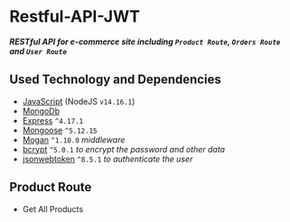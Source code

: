 # Restful-API-JWT
***RESTful API for e-commerce site including `Product Route`, `Orders Route` and `User Route`***
## Used Technology and Dependencies
- [JavaScript](https://github.com/nodejs) (NodeJS `v14.16.1`)
- [MongoDb](https://github.com/mongodb/mongo)
- [Express](https://github.com/expressjs/express/) `^4.17.1`
- [Mongoose](https://github.com/Automattic/mongoose) `^5.12.15`
- [Mogan](https://github.com/expressjs/morgan) `^1.10.0` *middleware*
- [bcrypt](https://github.com/kelektiv/node.bcrypt.js/) `^5.0.1` *to encrypt the password and other data*
- [jsonwebtoken](https://github.com/auth0/node-jsonwebtoken) `^8.5.1` *to authenticate the user*

## Product Route
- Get All Products
